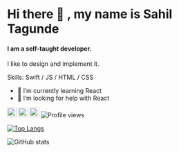 # Hi there :wave: , my name is Sahil Tagunde
#### I am a self-taught developer.
I like to design and implement it.

Skills: Swift / JS / HTML / CSS

- 🌱 I’m currently learning React 
- 🤔 I’m looking for help with React 


[<img src='https://cdn.jsdelivr.net/npm/simple-icons@3.0.1/icons/github.svg' alt='github' width='22px'>](https://github.com/Tagsahil)  [<img src='https://cdn.jsdelivr.net/npm/simple-icons@3.0.1/icons/linkedin.svg' alt='linkedin' width='22px'>](https://www.linkedin.com/in/sahil-tagunde-6a9394154/)  [<img src='https://cdn.jsdelivr.net/npm/simple-icons@3.0.1/icons/twitter.svg' alt='twitter' width='22px'>](https://twitter.com/tagsahil) ![Profile views](https://gpvc.arturio.dev/Tagsahil)  

[![Top Langs](https://github-readme-stats.vercel.app/api/top-langs/?username=Tagsahil)](https://github.com/anuraghazra/github-readme-stats)

![GitHub stats](https://github-readme-stats.vercel.app/api?username=Tagsahil&show_icons=true)  


